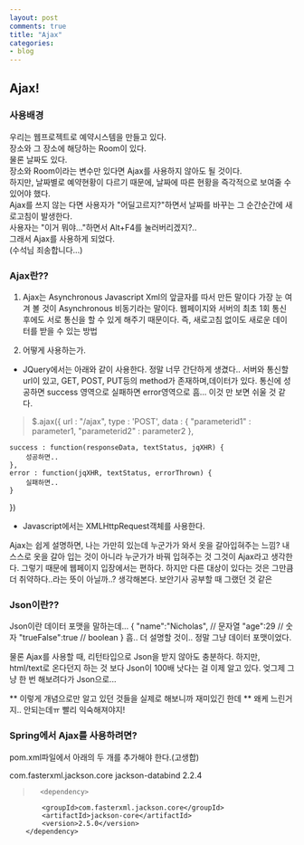 ```yaml
---
layout: post
comments: true
title: "Ajax"
categories:
- blog
---
```


## Ajax!

### 사용배경
우리는 웹프로젝트로 예약시스템을 만들고 있다.<br>
장소와 그 장소에 해당하는 Room이 있다.<br>
물론 날짜도 있다.<br>
장소와 Room이라는 변수만 있다면 Ajax를 사용하지 않아도 될 것이다.<br>
하지만, 날짜별로 예약현황이 다르기 때문에, 날짜에 따른 현황을 즉각적으로 보여줄 수 있어야 했다.<br>
Ajax를 쓰지 않는 다면 사용자가 "어딜고르지?"하면서 날짜를 바꾸는 그 순간순간에 새로고침이 발생한다.<br>
사용자는 "이거 뭐야..."하면서 Alt+F4를 눌러버리겠지?..<br>
그래서 Ajax를 사용하게 되었다.<br>
(수석님 죄송합니다...)<br>

### Ajax란??
1. Ajax는 Asynchronous Javascript Xml의 앞글자를 따서 만든 말이다
가장 눈 여겨 볼 것이 Asynchronous 비동기라는 말이다.
웹페이지와 서버의 최초 1회 통신 후에도 서로 통신을 할 수 있게 해주기 때문이다.
즉, 새로고침 없이도 새로운 데이터를 받을 수 있는 방법

2. 어떻게 사용하는가.
- JQuery에서는 아래와 같이 사용한다.
정말 너무 간단하게 생겼다..
서버와 통신할 url이 있고, GET, POST, PUT등의 method가 존재하며,데이터가 있다.
통신에 성공하면 success 영역으로 실패하면 error영역으로
흠... 이것 만 보면 쉬울 것 같다.
> $.ajax({
	url : "/ajax",
	type : 'POST',
	data : {
		"parameterid1" : parameter1,
		"parameterid2" : parameter2
	},

	success : function(responseData, textStatus, jqXHR) {
		성공하면..
	},
	error : function(jqXHR, textStatus, errorThrown) {
		실패하면..
	}
})

- Javascript에서는 XMLHttpRequest객체를 사용한다.

Ajax는 쉽게 설명하면,
나는 가만히 있는데 누군가가 와서 옷을 갈아입혀주는 느낌?
내 스스로 옷을 갈아 입는 것이 아니라 누군가가 바꿔 입혀주는 것
그것이 Ajax라고 생각한다.
그렇기 때문에 웹페이지 입장에서는 편하다.
하지만 다른 대상이 있다는 것은 그만큼 더 취약하다..라는 뜻이 아닐까..? 생각해본다.
보안기사 공부할 때 그랬던 것 같은


### Json이란??
Json이란 데이터 포맷을 말하는데...
{
	"name":"Nicholas",	// 문자열
	"age":29			// 숫자
	"trueFalse":true	// boolean
}
흠.. 더 설명할 것이.. 정말 그냥 데이터 포맷이었다.

물론 Ajax를 사용할 때, 리턴타입으로 Json을 받지 않아도 충분하다.
하지만, html/text로 온다던지 하는 것 보다 Json이 100배 낫다는 걸 이제 알고 있다.
엊그제 그냥 한 번 해보려다가 Json으로...

** 이렇게 개념으로만 알고 있던 것들을 실제로 해보니까 재미있긴 한데
** 왜케 느린거지.. 안되는데ㅠ 빨리 익숙해져야지!

### Spring에서 Ajax를 사용하려면?
pom.xml파일에서 아래의 두 개를 추가해야 한다.(고생합)
>
<dependency>
			<groupId>com.fasterxml.jackson.core</groupId>
			<artifactId>jackson-databind</artifactId>
			<version>2.2.4</version>
		</dependency>
		
>		<dependency>
			<groupId>com.fasterxml.jackson.core</groupId>
			<artifactId>jackson-core</artifactId>
			<version>2.5.0</version>
		</dependency>